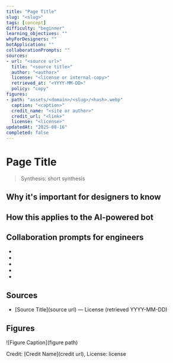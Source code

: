 ```yaml
---
title: "Page Title"
slug: "<slug>"
tags: [concept]
difficulty: "beginner"
learning_objectives: ""
whyForDesigners: ""
botApplication: ""
collaborationPrompts: ""
sources:
- url: "<source url>"
  title: "<source title>"
  author: "<author>"
  license: "<license or internal-copy>"
  retrieved_at: "<YYYY-MM-DD>"
  policy: "copy"
figures:
- path: "assets/<domain>/<slug>/<hash>.webp"
  caption: "<caption>"
  credit_name: "<site or author>"
  credit_url: "<link>"
  license: "<license>"
updatedAt: "2025-08-16"
completed: false
---
```


# Page Title

> Synthesis: short synthesis

## Why it's important for designers to know

<Content about why designers should understand this concept>

## How this applies to the AI-powered bot

<Content about how this concept applies to bot design>

## Collaboration prompts for engineers

- <Prompt for frontend developers>
- <Prompt for backend developers>
- <Prompt for UX researchers>
- <Prompt for product managers>
- <Prompt for accessibility specialists>

## Sources

- [Source Title](source url) — License (retrieved YYYY-MM-DD)

## Figures

![Figure Caption](figure path)
<figcaption>Credit: [Credit Name](credit url), License: license</figcaption>